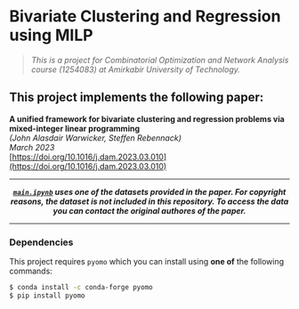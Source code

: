 # Bivariate Clustering and Regression using MILP
> *This is a project for Combinatorial Optimization and Network Analysis course (1254083) at Amirkabir University of Technology.*


## This project implements the following paper:

**A unified framework for bivariate clustering and regression problems via mixed-integer linear programming**  
*(John Alasdair Warwicker, Steffen Rebennack)*  
*March 2023*  
[https://doi.org/10.1016/j.dam.2023.03.010](https://doi.org/10.1016/j.dam.2023.03.010)

---
<p align="center">
<i><b><a href="./main.ipynb"><code>main.ipynb</code></a> uses one of the datasets provided in the paper. For copyright reasons, the dataset is not included in this repository. To access the data you can contact the original authores of the paper.
</b></i>
</p>

---

### Dependencies
This project requires `pyomo` which you can install using **one of** the following commands:
```bash
$ conda install -c conda-forge pyomo
$ pip install pyomo
```
